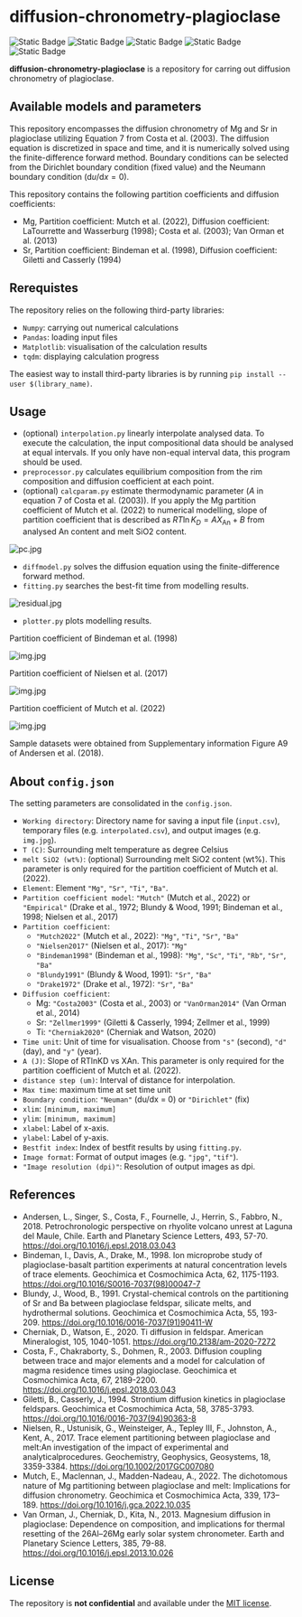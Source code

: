 # diffusion-chronometry-plagioclase

![Static Badge](https://img.shields.io/badge/Python-3.10-blue?style=flat-square&logo=Python)
![Static Badge](https://img.shields.io/badge/License-MIT-blue?style=flat-square)
![Static Badge](https://img.shields.io/badge/Earth_science-Volcanology-blue?style=flat-square)
![Static Badge](https://img.shields.io/badge/Mineral-Plagioclase-blue?style=flat-square)
![Static Badge](https://img.shields.io/badge/Elements-Mg_Sr-blue?style=flat-square)


**diffusion-chronometry-plagioclase** is a repository for carring out diffusion chronometry of plagioclase.


## Available models and parameters
This repository encompasses the diffusion chronometry of Mg and Sr in plagioclase utilizing Equation 7 from Costa et al. (2003). The diffusion equation is discretized in space and time, and it is numerically solved using the finite-difference forward method. Boundary conditions can be selected from the Dirichlet boundary condition (fixed value) and the Neumann boundary condition ($\mathrm{d}u/\mathrm{d}x = 0$).

This repository contains the following partition coefficients and diffusion coefficients:
- Mg, Partition coefficient: Mutch et al. (2022), Diffusion coefficient: LaTourrette and Wasserburg (1998); Costa et al. (2003); Van Orman et al. (2013)
- Sr, Partition coefficient: Bindeman et al. (1998), Diffusion coefficient: Giletti and Casserly (1994)

## Rerequistes
The repository relies on the following third-party libraries:
- `Numpy`: carrying out numerical calculations
- `Pandas`: loading input files
- `Matplotlib`: visualisation of the calculation results
- `tqdm`: displaying calculation progress

The easiest way to install third-party libraries is by running `pip install --user $(library_name)`.

## Usage
- (optional) `interpolation.py` linearly interpolate analysed data. To execute the calculation, the input compositional data should be analysed at equal intervals. If you only have non-equal interval data, this program should be used.
- `preprocessor.py` calculates equilibrium composition from the rim composition and diffusion coefficient at each point.
- (optional) `calcparam.py` estimate thermodynamic parameter ($A$ in equation 7 of Costa et al. (2003)). If you apply the Mg partition coefficient of Mutch et al. (2022) to numerical modelling, slope of partition coefficient that is described as $RT\ln{K_D} = AX_\mathrm{An} + B$ from analysed An content and melt SiO2 content.

![pc.jpg](sample/pc.jpg)

- `diffmodel.py` solves the diffusion equation using the finite-difference forward method.
- `fitting.py` searches the best-fit time from modelling results.

![residual.jpg](sample/residual.jpg)

- `plotter.py` plots modelling results.

Partition coefficient of Bindeman et al. (1998)

![img.jpg](sample/img_bindeman1998.jpg)

Partition coefficient of Nielsen et al. (2017)

![img.jpg](sample/img_nielsen2017.jpg)

Partition coefficient of Mutch et al. (2022)

![img.jpg](sample/img_mutch2022.jpg)

Sample datasets were obtained from Supplementary information Figure A9 of Andersen et al. (2018).

## About `config.json`
The setting parameters are consolidated in the `config.json`.

- `Working directory`: Directory name for saving a input file (`input.csv`), temporary files (e.g. `interpolated.csv`), and output images (e.g. `img.jpg`).
- `T (C)`: Surrounding melt temperature as degree Celsius
- `melt SiO2 (wt%)`: (optional) Surrounding melt SiO2 content (wt%). This parameter is only required for the partition coefficient of Mutch et al. (2022).
- `Element`: Element `"Mg"`, `"Sr"`, `"Ti"`, `"Ba"`.
- `Partition coefficient model`: `"Mutch"` (Mutch et al., 2022) or `"Empirical"` (Drake et al., 1972; Blundy & Wood, 1991; Bindeman et al., 1998; Nielsen et al., 2017)
- `Partition coefficient`:
  - `"Mutch2022"` (Mutch et al., 2022): `"Mg"`, `"Ti"`, `"Sr"`, `"Ba"`
  - `"Nielsen2017"` (Nielsen et al., 2017): `"Mg"`
  - `"Bindeman1998"` (Bindeman et al., 1998): `"Mg"`, `"Sc"`, `"Ti"`, `"Rb"`, `"Sr"`, `"Ba"`
  - `"Blundy1991"` (Blundy & Wood, 1991): `"Sr"`, `"Ba"`
  - `"Drake1972"` (Drake et al., 1972): `"Sr"`, `"Ba"`
- `Diffusion coefficient`:
  - Mg: `"Costa2003"` (Costa et al., 2003) or `"VanOrman2014"` (Van Orman et al., 2014)
  - Sr: `"Zellmer1999"` (Giletti & Casserly, 1994; Zellmer et al., 1999)
  - Ti: `"Cherniak2020"` (Cherniak and Watson, 2020)
- `Time unit`: Unit of time for visualisation. Choose from `"s"` (second), `"d"` (day), and `"y"` (year).
- `A (J)`: Slope of RTlnKD vs XAn. This parameter is only required for the partition coefficient of Mutch et al. (2022).
- `distance step (um)`: Interval of distance for interpolation.
- `Max time`: maximum time at set time unit
- `Boundary condition`: `"Neuman"` (du/dx = 0) or `"Dirichlet"` (fix)
- `xlim`: `[minimum, maximum]`
- `ylim`: `[minimum, maximum]`
- `xlabel`: Label of x-axis.
- `ylabel`: Label of y-axis.
- `Bestfit index`: Index of bestfit results by using `fitting.py`.
- `Image format`: Format of output images (e.g. `"jpg"`, `"tif"`).
- `"Image resolution (dpi)"`: Resolution of output images as dpi.

## References
- Andersen, L., Singer, S., Costa, F., Fournelle, J., Herrin, S., Fabbro, N., 2018. Petrochronologic perspective on rhyolite volcano unrest at Laguna del Maule, Chile. Earth and Planetary Science Letters, 493, 57-70. https://doi.org/10.1016/j.epsl.2018.03.043
- Bindeman, I., Davis, A., Drake, M., 1998. Ion microprobe study of plagioclase-basalt partition experiments at natural concentration levels of trace elements. Geochimica et Cosmochimica Acta, 62, 1175-1193. https://doi.org/10.1016/S0016-7037(98)00047-7
- Blundy, J., Wood, B., 1991. Crystal-chemical controls on the partitioning of Sr and Ba between plagioclase feldspar, silicate melts, and hydrothermal solutions. Geochimica et Cosmochimica Acta, 55, 193-209. https://doi.org/10.1016/0016-7037(91)90411-W
- Cherniak, D., Watson, E., 2020. Ti diffusion in feldspar. American Mineralogist, 105, 1040-1051. https://doi.org/10.2138/am-2020-7272
- Costa, F., Chakraborty, S., Dohmen, R., 2003. Diffusion coupling between trace and major elements and a model for calculation of magma residence times using plagioclase. Geochimica et Cosmochimica Acta, 67, 2189-2200. https://doi.org/10.1016/j.epsl.2018.03.043
- Giletti, B., Casserly, J., 1994. Strontium diffusion kinetics in plagioclase feldspars. Geochimica et Cosmochimica Acta, 58, 3785-3793. https://doi.org/10.1016/0016-7037(94)90363-8
- Nielsen, R., Ustunisik, G., Weinsteiger, A., Tepley III, F., Johnston, A., Kent, A., 2017. Trace element partitioning between plagioclase and melt:An investigation of the impact of experimental and analyticalprocedures. Geochemistry, Geophysics, Geosystems, 18, 3359-3384. https://doi.org/10.1002/2017GC007080
- Mutch, E., Maclennan, J., Madden-Nadeau, A., 2022. The dichotomous nature of Mg partitioning between plagioclase and melt: Implications for diffusion chronometry. Geochimica et Cosmochimica Acta, 339, 173–189. https://doi.org/10.1016/j.gca.2022.10.035
- Van Orman, J., Cherniak, D., Kita, N., 2013. Magnesium diffusion in plagioclase: Dependence on composition, and implications for thermal resetting of the 26Al–26Mg early solar system chronometer. Earth and Planetary Science Letters, 385, 79-88. https://doi.org/10.1016/j.epsl.2013.10.026

## License
The repository is **not confidential** and available under the [MIT license](https://opensource.org/license/mit/).